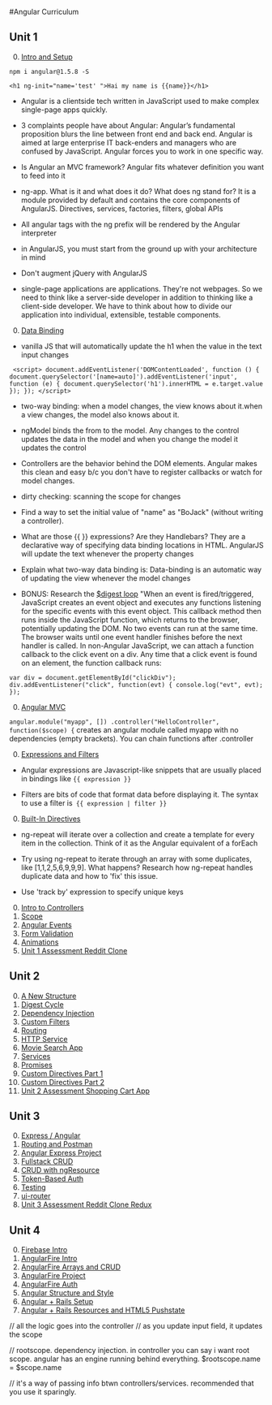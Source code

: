 #Angular Curriculum

## Unit 1

 0. [Intro and Setup](/Unit-1/01-intro-and-setup.md)
 
 <!--npm install from terminal, using CDN can make program slower-->
 `npm i angular@1.5.8 -S`
 
 <!--ng-init sets a default value but also dirties the model on load-->
 `<h1 ng-init="name='test' ">Hai my name is {{name}}</h1>`

 * Angular is a clientside tech written in JavaScript used to make complex single-page apps quickly.

 * 3 complaints people have about Angular: Angular’s fundamental proposition blurs the line between front end and back end. Angular is aimed at large enterprise IT back-enders and managers who are confused by JavaScript.
 Angular forces you to work in one specific way.

 * Is Angular an MVC framework? Angular fits whatever definition you want to feed into it

 * ng-app. What is it and what does it do? What does ng stand for?
It is a module provided by default and contains the core components of AngularJS. Directives, services, factories, filters, global APIs

 * All angular tags with the ng prefix will be rendered by the Angular interpreter

 * in AngularJS, you must start from the ground up with your architecture in mind

 * Don't augment jQuery with AngularJS

 * single-page applications are applications. They're not webpages. So we need to think like a server-side developer in addition to thinking like a client-side developer. We have to think about how to divide our application into individual, extensible, testable components.

 0. [Data Binding](/Unit-1/02-data-binding.md)

 * vanilla JS that will automatically update the h1 when the value in the text input changes

 ` <script>
        document.addEventListener('DOMContentLoaded', function () {
          document.querySelector('[name=auto]').addEventListener('input', function (e) {
            document.querySelector('h1').innerHTML = e.target.value
          });
        });
      </script>`

 * two-way binding: when a model changes, the view knows about it.when a view changes, the model also knows about it.

 * ngModel binds the from to the model. Any changes to the control updates the data in the model and when you change the model it updates the control

 * Controllers are the behavior behind the DOM elements. Angular makes this clean and easy b/c you don't have to register callbacks or watch for model changes.

 * dirty checking: scanning the scope for changes

 * Find a way to set the initial value of "name" as "BoJack" (without writing a controller).

 * What are those {{ }} expressions? Are they Handlebars? They are a declarative way of specifying data binding locations in HTML. AngularJS will update the text whenever the property changes

 * Explain what two-way data binding is: Data-binding is an automatic way of updating the view whenever the model changes

 * BONUS: Research the [$digest loop](https://www.ng-book.com/p/The-Digest-Loop-and-apply/) "When an event is fired/triggered, JavaScript creates an event object and executes any functions listening for the specific events with this event object. This callback method then runs inside the JavaScript function, which returns to the browser, potentially updating the DOM. No two events can run at the same time. The browser waits until one event handler finishes before the next handler is called. In non-Angular JavaScript, we can attach a function callback to the click event on a div. Any time that a click event is found on an element, the function callback runs:

`var div = document.getElementById("clickDiv");
 div.addEventListener("click",
    function(evt) {
        console.log("evt", evt);
 });`

 0. [Angular MVC](/Unit-1/03-angular-mvc.md)

 `angular.module("myapp", [])
        .controller("HelloController", function($scope) {`
 creates an angular module called myapp with no dependencies (empty brackets). You can chain functions after .controller

 0. [Expressions and Filters](/Unit-1/04-expressions-and-filters.md)
 
 * Angular expressions are Javascript-like snippets that are usually placed in bindings like `{{ expression }}`
 
 * Filters are bits of code that format data before displaying it. The syntax to use a filter is` {{ expression | filter }}`
 
 0. [Built-In Directives](/Unit-1/05-built-in-directives.md)
 
 * ng-repeat will iterate over a collection and create a template for every item in the collection. Think of it as the Angular equivalent of a forEach
 
 * Try using ng-repeat to iterate through an array with some duplicates, like [1,1,2,5,6,9,9,9]. What happens? Research how ng-repeat handles duplicate data and how to 'fix' this issue.
 
 * Use 'track by' expression to specify unique keys
 
 
 0. [Intro to Controllers](/Unit-1/06-intro-to-controllers.md)
 0. [Scope](/Unit-1/07-intro-to-scope.md)
 0. [Angular Events](/Unit-1/08-intro-to-events.md)
 0. [Form Validation](/Unit-1/09-form-validation.md)
 0. [Animations](/Unit-1/10-animation.md)
 0. [Unit 1 Assessment Reddit Clone](/Unit-1/11-reddit-clone.md)

## Unit 2

 0. [A New Structure](/Unit-2/01-a-new-structure.md)
 0. [Digest Cycle](/Unit-2/02-digest-cycle.md)
 0. [Dependency Injection](/Unit-2/03-dependency-injection.md)
 0. [Custom Filters](/Unit-2/04-custom-filters.md)
 0. [Routing](/Unit-2/05-routing.md)
 0. [HTTP Service](/Unit-2/06-http-service.md)
 0. [Movie Search App](/Unit-2/07-movie-search.app.md)
 0. [Services](/Unit-2/08-services.md)
 0. [Promises](/Unit-2/09-promises.md)
 0. [Custom Directives Part 1](/Unit-2/10-custom-directives-part1.md)
 0. [Custom Directives Part 2](/Unit-2/11-custom-directives-part2.md)
 0. [Unit 2 Assessment Shopping Cart App](/Unit-2/12-shopping-cart-app.md)

## Unit 3

 0. [Express / Angular](/Unit-3/01-express-postgres-angular.md)
 0. [Routing and Postman](/Unit-3/02-routing-and-postman.md)
 0. [Angular Express Project](/Unit-3/03-angular-with-express-project.md)
 0. [Fullstack CRUD](/Unit-3/04-fullstack-crud.md)
 0. [CRUD with ngResource](/Unit-3/05-crud-with-ngResource.md)
 0. [Token-Based Auth](/Unit-3/06-token-based-auth.md)
 0. [Testing](/Unit-3/07-angular-node-testing.md)
 0. [ui-router](/Unit-3/08-ui-router.md)
 0. [Unit 3 Assessment Reddit Clone Redux](/Unit-3/09-unit-3-assessment.md)

## Unit 4

 0. [Firebase Intro](/Unit-4-(optional)/01-firebase-intro.md)
 0. [AngularFire Intro](/Unit-4-(optional)/02-angularfire-intro.md)
 0. [AngularFire Arrays and CRUD](/Unit-4-(optional)/03-angularfire-arrays-and-crud.md)
 0. [AngularFire Project](/Unit-4-(optional)/04-angularfire-project.md)
 0. [AngularFire Auth](/Unit-4-(optional)/05-angularfire-auth.md)
 0. [Angular Structure and Style](/Unit-4-(optional)/06-structuring-angular-apps.md)
 0. [Angular + Rails Setup](/Unit-4-(optional)/07-angular-with-rails-setup.md)
 0. [Angular + Rails Resources and HTML5 Pushstate](/Unit-4-(optional)/08-angular-with-rails-resources-and-paths.md)


// all the logic goes into the controller
// as you update input field, it updates the scope


// rootscope. dependency injection. in controller you can say i want root scope. angular has an engine running behind everything. $rootscope.name = $scope.name

// it's a way of passing info btwn controllers/services. recommended that you use it sparingly.
